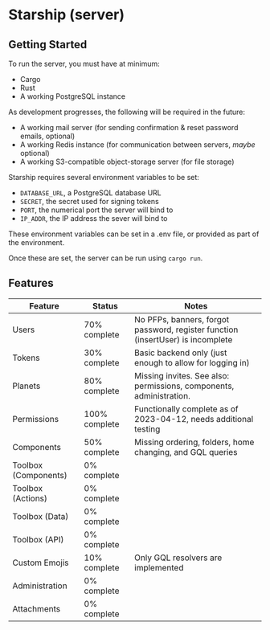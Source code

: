 # Starship (server)

## Getting Started
To run the server, you must have at minimum:
- Cargo
- Rust
- A working PostgreSQL instance

As development progresses, the following will be required in the future:
- A working mail server (for sending confirmation & reset password emails, optional)
- A working Redis instance (for communication between servers, *maybe* optional)
- A working S3-compatible object-storage server (for file storage)

Starship requires several environment variables to be set:
- `DATABASE_URL`, a PostgreSQL database URL
- `SECRET`, the secret used for signing tokens
- `PORT`, the numerical port the server will bind to
- `IP_ADDR`, the IP address the sever will bind to

These environment variables can be set in a .env file, or provided as part of the environment.

Once these are set, the server can be run using `cargo run`.

## Features
| Feature              | Status        | Notes                                                                           |
|----------------------|---------------|---------------------------------------------------------------------------------|
| Users                | 70% complete  | No PFPs, banners, forgot password, register function (insertUser) is incomplete |
| Tokens               | 30% complete  | Basic backend only (just enough to allow for logging in)                        |
| Planets              | 80% complete  | Missing invites. See also: permissions, components, administration.             |
| Permissions          | 100% complete | Functionally complete as of 2023-04-12, needs additional testing                |
| Components           | 50% complete  | Missing ordering, folders, home changing, and GQL queries                       |
| Toolbox (Components) | 0% complete   |                                                                                 |
| Toolbox (Actions)    | 0% complete   |                                                                                 |
| Toolbox (Data)       | 0% complete   |                                                                                 |
| Toolbox (API)        | 0% complete   |                                                                                 |
| Custom Emojis        | 10% complete  | Only GQL resolvers are implemented                                              |
| Administration       | 0% complete   |                                                                                 |
| Attachments          | 0% complete   |                                                                                 |